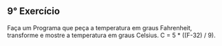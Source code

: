 ## 9° Exercício

Faça um Programa que peça a temperatura em graus Fahrenheit, transforme e mostre a temperatura em graus Celsius.
C = 5 * ((F-32) / 9).
